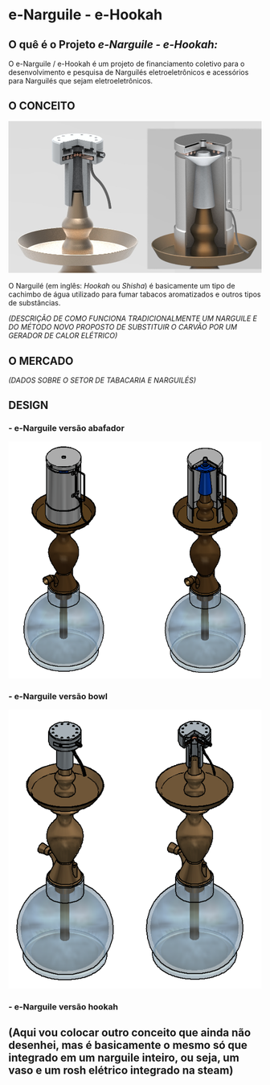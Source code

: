 # e-Narguile - e-Hookah

## O quê é o Projeto _e-Narguile - e-Hookah:_

O e-Narguile / e-Hookah é um projeto de financiamento coletivo para o desenvolvimento e pesquisa de Narguilés eletroeletrônicos e acessórios para Narguilés que sejam eletroeletrônicos.

## O CONCEITO

![e-narguile renderização](/images/NARGASWIDE.png)

O Narguilé (em inglês: _Hookah_ ou _Shisha_) é basicamente um tipo de cachimbo de água utilizado para fumar tabacos aromatizados e outros tipos de substâncias.

_(DESCRIÇÃO DE COMO FUNCIONA TRADICIONALMENTE UM NARGUILE E DO MÉTODO NOVO PROPOSTO DE SUBSTITUIR O CARVÃO POR UM GERADOR DE CALOR ELÉTRICO)_

## O MERCADO

_(DADOS SOBRE O SETOR DE TABACARIA E NARGUILÉS)_

## DESIGN

### - e-Narguile versão abafador

![e-Narguile abafador](/images/NARGAS.png)

### - e-Narguile versão bowl

![e-Narguile bowl](/images/NARGASROSH.png)

### - e-Narguile versão hookah

## (Aqui vou colocar outro conceito que ainda não desenhei, mas é basicamente o mesmo só que integrado em um narguile inteiro, ou seja, um vaso e um rosh elétrico integrado na steam)
